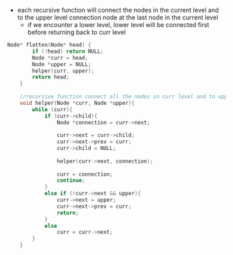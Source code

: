 - each recursive function will connect the nodes in the current level and to the upper level connection node at the last node in the current level
    - if we encounter a lower level, lower level will be connected first before returning back to curr level
    
```cpp
Node* flatten(Node* head) {
        if (!head) return NULL;
        Node *curr = head;
        Node *upper = NULL;
        helper(curr, upper);
        return head;
    }
    
    //recursive function connect all the nodes in curr level and to upper conenction node at last 
    void helper(Node *curr, Node *upper){ 
        while (curr){
            if (curr->child){
                Node *connection = curr->next;
                
                curr->next = curr->child;
                curr->next->prev = curr;
                curr->child = NULL;
                
                helper(curr->next, connection); 
                
                curr = connection;
                continue;
            }
            else if (!curr->next && upper){
                curr->next = upper;
                curr->next->prev = curr;
                return;
            }
            else
                curr = curr->next;
        }
    }
```

